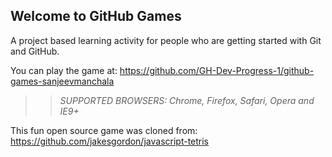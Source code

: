 ## Welcome to GitHub Games

A project based learning activity for people who are getting started with Git and GitHub.

You can play the game at: https://github.com/GH-Dev-Progress-1/github-games-sanjeevmanchala 

>> _*SUPPORTED BROWSERS*: Chrome, Firefox, Safari, Opera and IE9+_

This fun open source game was cloned from: https://github.com/jakesgordon/javascript-tetris
